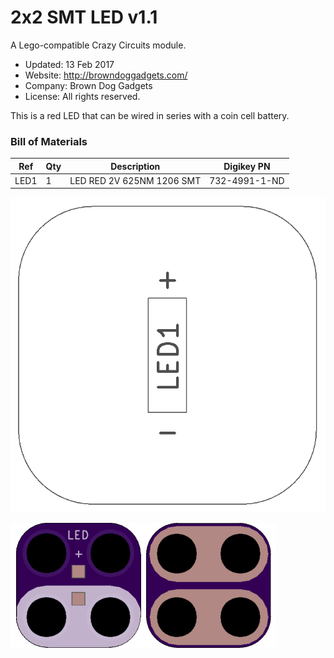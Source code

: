 <!--- start title --->
# 2x2 SMT LED v1.1
A Lego-compatible Crazy Circuits module.

- Updated: 13 Feb 2017
- Website: http://browndoggadgets.com/
- Company: Brown Dog Gadgets
- License: All rights reserved.

<!--- end title --->
This is a red LED that can be wired in series with a coin cell battery.

<!--- bom start --->
### Bill of Materials

|Ref|Qty|Description|Digikey PN|
|---|---|-----------|------|
|LED1|1|LED RED 2V 625NM 1206 SMT|732-4991-1-ND|


<!--- bom end --->
![Assembly Diagram](assembly.png)

![Gerber Preview](preview.png)

